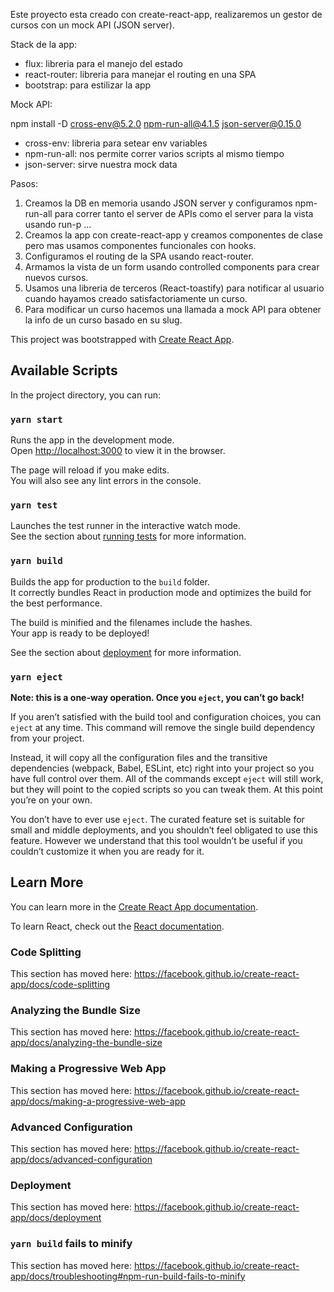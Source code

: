 Este proyecto esta creado con create-react-app, realizaremos un gestor de cursos con un mock API (JSON server).

Stack de la app:

- flux: libreria para el manejo del estado
- react-router: libreria para manejar el routing en una SPA
- bootstrap: para estilizar la app

Mock API:

npm install -D cross-env@5.2.0 npm-run-all@4.1.5 json-server@0.15.0

- cross-env: libreria para setear env variables
- npm-run-all: nos permite correr varios scripts al mismo tiempo
- json-server: sirve nuestra mock data

Pasos:

1. Creamos la DB en memoria usando JSON server y configuramos npm-run-all para correr tanto el server de APIs como el server para la vista usando run-p ...
2. Creamos la app con create-react-app y creamos componentes de clase pero mas usamos componentes funcionales con hooks.
3. Configuramos el routing de la SPA usando react-router.
4. Armamos la vista de un form usando controlled components para crear nuevos cursos.
5. Usamos una libreria de terceros (React-toastify) para notificar al usuario cuando hayamos creado satisfactoriamente un curso.
6. Para modificar un curso hacemos una llamada a mock API para obtener la info de un curso basado en su slug.

This project was bootstrapped with [Create React App](https://github.com/facebook/create-react-app).

## Available Scripts

In the project directory, you can run:

### `yarn start`

Runs the app in the development mode.<br />
Open [http://localhost:3000](http://localhost:3000) to view it in the browser.

The page will reload if you make edits.<br />
You will also see any lint errors in the console.

### `yarn test`

Launches the test runner in the interactive watch mode.<br />
See the section about [running tests](https://facebook.github.io/create-react-app/docs/running-tests) for more information.

### `yarn build`

Builds the app for production to the `build` folder.<br />
It correctly bundles React in production mode and optimizes the build for the best performance.

The build is minified and the filenames include the hashes.<br />
Your app is ready to be deployed!

See the section about [deployment](https://facebook.github.io/create-react-app/docs/deployment) for more information.

### `yarn eject`

**Note: this is a one-way operation. Once you `eject`, you can’t go back!**

If you aren’t satisfied with the build tool and configuration choices, you can `eject` at any time. This command will remove the single build dependency from your project.

Instead, it will copy all the configuration files and the transitive dependencies (webpack, Babel, ESLint, etc) right into your project so you have full control over them. All of the commands except `eject` will still work, but they will point to the copied scripts so you can tweak them. At this point you’re on your own.

You don’t have to ever use `eject`. The curated feature set is suitable for small and middle deployments, and you shouldn’t feel obligated to use this feature. However we understand that this tool wouldn’t be useful if you couldn’t customize it when you are ready for it.

## Learn More

You can learn more in the [Create React App documentation](https://facebook.github.io/create-react-app/docs/getting-started).

To learn React, check out the [React documentation](https://reactjs.org/).

### Code Splitting

This section has moved here: https://facebook.github.io/create-react-app/docs/code-splitting

### Analyzing the Bundle Size

This section has moved here: https://facebook.github.io/create-react-app/docs/analyzing-the-bundle-size

### Making a Progressive Web App

This section has moved here: https://facebook.github.io/create-react-app/docs/making-a-progressive-web-app

### Advanced Configuration

This section has moved here: https://facebook.github.io/create-react-app/docs/advanced-configuration

### Deployment

This section has moved here: https://facebook.github.io/create-react-app/docs/deployment

### `yarn build` fails to minify

This section has moved here: https://facebook.github.io/create-react-app/docs/troubleshooting#npm-run-build-fails-to-minify
